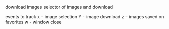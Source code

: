 download images 
selector of images and download

events to track
x - image selection
Y - image download
z - images saved on favorites
w - window close